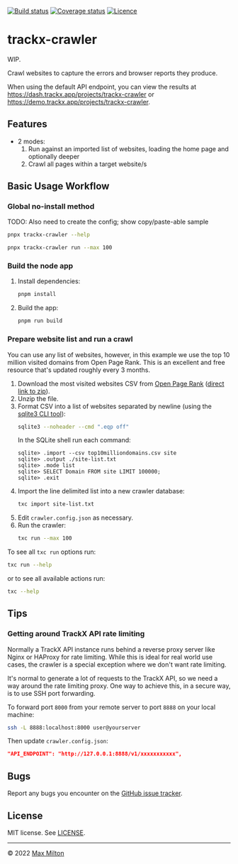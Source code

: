 [![Build status](https://img.shields.io/github/workflow/status/maxmilton/trackx-crawler/ci)](https://github.com/maxmilton/trackx-crawler/actions)
[![Coverage status](https://img.shields.io/codeclimate/coverage/maxmilton/trackx-crawler)](https://codeclimate.com/github/maxmilton/trackx-crawler)
[![Licence](https://img.shields.io/github/license/maxmilton/trackx-crawler.svg)](https://github.com/maxmilton/trackx-crawler/blob/master/LICENSE)

# trackx-crawler

WIP.

Crawl websites to capture the errors and browser reports they produce.

When using the default API endpoint, you can view the results at <https://dash.trackx.app/projects/trackx-crawler> or <https://demo.trackx.app/projects/trackx-crawler>.

## Features

- 2 modes:
  1. Run against an imported list of websites, loading the home page and optionally deeper
  1. Crawl all pages within a target website/s

## Basic Usage Workflow

### Global no-install method

TODO: Also need to create the config; show copy/paste-able sample

```sh
pnpx trackx-crawler --help
```

```sh
pnpx trackx-crawler run --max 100
```

### Build the node app

1. Install dependencies:
   ```sh
   pnpm install
   ```
1. Build the app:
   ```sh
   pnpm run build
   ```

### Prepare website list and run a crawl

You can use any list of websites, however, in this example we use the top 10 million visited domains from Open Page Rank. This is an excellent and free resource that's updated roughly every 3 months.

1. Download the most visited websites CSV from [Open Page Rank](https://www.domcop.com/openpagerank/what-is-openpagerank) ([direct link to zip](https://www.domcop.com/files/top/top10milliondomains.csv.zip)).
1. Unzip the file.
1. Format CSV into a list of websites separated by newline (using the [sqlite3 CLI tool](https://sqlite.org/download.html)):
   ```sh
   sqlite3 --noheader --cmd ".eqp off"
   ```
   In the SQLite shell run each command:
   ```
   sqlite> .import --csv top10milliondomains.csv site
   sqlite> .output ./site-list.txt
   sqlite> .mode list
   sqlite> SELECT Domain FROM site LIMIT 100000;
   sqlite> .exit
   ```
1. Import the line delimited list into a new crawler database:
   ```sh
   txc import site-list.txt
   ```
1. Edit `crawler.config.json` as necessary.
1. Run the crawler:
   ```sh
   txc run --max 100
   ```

To see all `txc run` options run:

```sh
txc run --help
```

or to see all available actions run:

```sh
txc --help
```

## Tips

### Getting around TrackX API rate limiting

Normally a TrackX API instance runs behind a reverse proxy server like Nginx or HAProxy for rate limiting. While this is ideal for real world use cases, the crawler is a special exception where we don't want rate limiting.

It's normal to generate a lot of requests to the TrackX API, so we need a way around the rate limiting proxy. One way to achieve this, in a secure way, is to use SSH port forwarding.

To forward port `8000` from your remote server to port `8888` on your local machine:

```sh
ssh -L 8888:localhost:8000 user@yourserver
```

Then update `crawler.config.json`:

```json
"API_ENDPOINT": "http://127.0.0.1:8888/v1/xxxxxxxxxxx",
```

## Bugs

Report any bugs you encounter on the [GitHub issue tracker](https://github.com/maxmilton/trackx-crawler/issues).

## License

MIT license. See [LICENSE](https://github.com/maxmilton/trackx-crawler/blob/master/LICENSE).

---

© 2022 [Max Milton](https://maxmilton.com)
